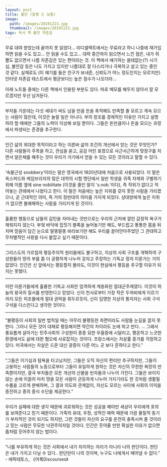 ```yaml
---
layout: post
title: 불안 (알랭 드 보통)
image:
  path: /images/20191223.jpg
  thumbnail: /images/20191223.jpg
tags: 독서 책 불안 자존감
---
```


무료 대여 받았는데 끝까지 못 읽었다... 리디셀렉트에서는 무료라고 하니 나중에 재가입하면 읽을 수도 있고... 안 읽을 수도 있고... 대략 중간까지 읽으면서 느낀 점은, 내가 쥐뿔도 없으면서 나름 자존감은 있는 편이라는 것. 이 책에서 얘기하는 쓸데없는(?) 시기심, 불안감 등은 나도 가지고 있지만 나름대로 잘 다스리거나 극복하고 살고 있는 중인 것 같다. 실제로도 (이 얘기를 들은 친구가 보내준, 신뢰도가 어느 정도인지는 모르지만) 인터넷 자존감 테스트에서 평균보다는 높은 점수가 나오더라...

 
아래 노트들 중에는 다른 책에서 인용된 부분도 있다. 따로 메모를 해두지 않아서 잘 모르겠지만 우선 남겨둔다.

<hr/>

부자들 가운데는 다섯 세대가 써도 남을 만큼 돈을 축적해도 만족할 줄 모르고 계속 모으는 사람이 많은데, 이것은 놀랄 일은 아니다. 부의 창조를 경제적인 이유만 가지고 설명하려 할 때에만 그들의 노력이 이상해 보일 뿐이다. 그들은 돈만큼이나 돈을 모으는 과정에서 파생되는 존경을 추구한다.

<hr/>

인간 삶의 위대한 목적이라고 하는 이른바 삶의 조건의 개선에서 얻는 것은 무엇인가? 다른 사람들이 주목을 하고, 관심을 쏟고, 공감 어린 표정으로 사근사근하게 맞장구를 치면서 알은체를 해주는 것이 우리가 거기에서 얻을 수 있는 모든 것이라고 말할 수 있다.

<hr/>

‘속물근성 snobbery’이라는 말은 영국에서 1820년대에 처음으로 사용되었다. 이 말은 옥스퍼드와 케임브리지의 많은 대학의 시험 명단에서 일반 학생을 귀족 자제와 구별하기 위해 이름 옆에 sine nobilitate (이것을 줄인 말이 's.nob.'이다), 즉 작위가 없다고 적어놓는 관례에서 나왔다고 한다. 이 말은 처음에는 높은 지위를 갖지 못한 사람을 가리켰으나, 곧 근대적인 의미, 즉 거의 정반대의 의미를 가지게 되었다. 상대방에게 높은 지위가 없으면 불쾌해하는 사람을 가리키게 된 것이다.

<hr/>

훌륭한 행동으로 남들의 감탄을 자아내는 것만으로는 우리의 근저에 깔린 감정적 욕구가 채워지지 않는다. 부엌 바닥에 집짓기 블록을 늘어놓기만 해도, 부드럽고 통통한 몸을 뒤치며 믿음이 담긴 눈으로 말똥말똥 바라보기만 해도 우리를 끌어안아주었던 그 관대하고 무차별적인 사랑을 다시 붙잡고 싶기 때문이다.

<hr/>

그리스도의 가르침의 평등주의적 원리들에도 불구하고, 지상의 사회 구조를 개혁하여 구성원들이 땅의 부를 좀 더 공평하게 나누어 갖자고 주장하는 기독교 정치 이론가는 거의 없었다. 인간은 신 앞에서는 평등할지 몰라도, 이것이 현실에서 평등을 추구할 이유가 되지는 못했다.

<hr/>

이런 이론가들에게 훌륭한 기독교 사회란 엄격하게 계층화된 절대군주제였다. 이것이 하늘의 왕국의 질서를 반영한다고 믿었다. 신이 천사로부터 가장 작은 두꺼비에게 이르기까지 모든 피조물에게 절대 권력을 휘두르듯이, 신이 임명한 지상의 통치자는 사회 구석구석을 다스린다고 생각한 것이다.

<hr/>

“불평등이 사회의 일반 법칙일 때는 아무리 불평등한 측면이라도 사람들 눈길을 끌지 못한다. 그러나 모든 것이 대체로 평등해지면 약간의 차이라도 눈에 띄고 만다. … 그래서 풍요롭게 살아가는 민주사회의 구성원이 종종 묘한 우울증에 시달리고, 평온하고 느긋한 환경에서도 삶에 대한 혐오에 사로잡히는 것이다. 프랑스에서는 자살률 증가를 걱정하고 있다. 미국에서는 자살은 드문 대신 광증이 다른 어느 곳 보다 흔하다고 한다.”

<hr/>

“그들은 이기심과 탐욕을 타고났지만, 그들은 오직 자신의 편리만 추구하지만, 그들이 고용하는 사람들의 노동으로부터 그들이 유일하게 원하는 것은 자신의 무한한 욕망의 만족뿐이지만, 결국 부자들은 모든 개선의 산물을 빈자들과 나누어 가진다. 그들은 보이지 않는 손에 이끌려 마치 땅을 모든 사람이 균등하게 나누어 가지기라도 한 것처럼 생활필수품을 고르게 분배하며, 그 결과 의도와 관계없이, 자신도 모르는 사이에 사회의 이익을 증진하고 종의 증식 수단을 제공한다.”

<hr/>

우리가 실패에 대한 생각 때문에 괴로워하는 것은 성공을 해야만 세상이 우리에게 호의를 보여준다고 믿기 때문이다. 가족의 유대, 우정, 성적인 매력 때문에 가끔 물질적 동기가 부차적인 것이 되기도 하지만, 그런 것들이 자신의 요구를 온전히 충족시켜 줄 것이라고 믿는 사람은 무모한 낙관주의자일 것이다. 인간은 웃어줄 만한 확실한 이유가 없으면 좀처럼 웃어주지 않는 법이다.

<hr/>

“나를 부유하게 하는 것은 사회에서 내가 차지하는 자리가 아니라 나의 판단이다. 판단은 내가 가지고 다닐 수 있다.. 판단만이 나의 것이며, 누구도 나에게서 떼어낼 수 없다.” - 에픽테토스, 《어록Discourses》